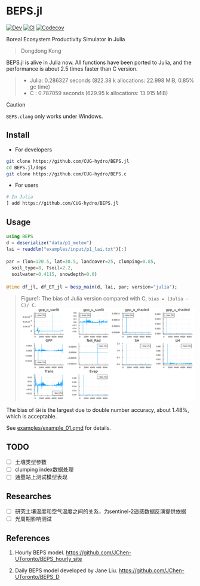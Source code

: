 # BEPS.jl

<!-- [![Stable](https://img.shields.io/badge/docs-stable-blue.svg)](https://CUG-hydro.github.io/BEPS.jl/stable) -->
[![Dev](https://img.shields.io/badge/docs-dev-blue.svg)](https://CUG-hydro.github.io/BEPS.jl/dev)
[![CI](https://github.com/CUG-hydro/BEPS.jl/actions/workflows/CI.yml/badge.svg)](https://github.com/CUG-hydro/BEPS.jl/actions/workflows/CI.yml)
[![Codecov](https://codecov.io/gh/CUG-hydro/BEPS.jl/branch/master/graph/badge.svg)](https://app.codecov.io/gh/CUG-hydro/BEPS.jl/tree/master)

Boreal Ecosystem Productivity Simulator in Julia

> Dongdong Kong

BEPS.jl is alive in Julia now. All functions have been ported to Julia, and the
performance is about 2.5 times faster than C version.

> - Julia: 0.286327 seconds (822.38 k allocations: 22.998 MiB, 0.85% gc time)
> - C    : 0.787059 seconds (629.95 k allocations: 13.915 MiB)

> [!CAUTION]
> `BEPS.clang` only works under Windows.

## Install

* For developers
```bash
git clone https://github.com/CUG-hydro/BEPS.jl
cd BEPS.jl/deps
git clone https://github.com/CUG-hydro/BEPS.c
```

* For users
```bash
# In Julia
] add https://github.com/CUG-hydro/BEPS.jl
```

## Usage

```julia
using BEPS
d = deserialize("data/p1_meteo")
lai = readdlm("examples/input/p1_lai.txt")[:]

par = (lon=120.5, lat=30.5, landcover=25, clumping=0.85,
  soil_type=8, Tsoil=2.2,
  soilwater=0.4115, snowdepth=0.0)

@time df_jl, df_ET_jl = besp_main(d, lai, par; version="julia");
```

> Figure1: The bias of Julia version compared with C, `bias = (Julia - C)/ C`.
![Figure1: bias of julia version compared with c](./images/Figure1_bias_of_julia-version.png)

The bias of `SH` is the largest due to double number accuracy, about 1.48%, which is acceptable.

See [examples/example_01.qmd](examples/example_01.qmd) for details.

## TODO

- [ ] 土壤类型参数
- [ ] clumping index数据处理
- [ ] 通量站上测试模型表现

## Researches

- [ ] 研究土壤温度和空气温度之间的关系，为sentinel-2遥感数据反演提供依据
- [ ] 光周期影响测试

## References

1. Hourly BEPS model. <https://github.com/JChen-UToronto/BEPS_hourly_site>

2. Daily BEPS model developed by Jane Liu. <https://github.com/JChen-UToronto/BEPS_D>
